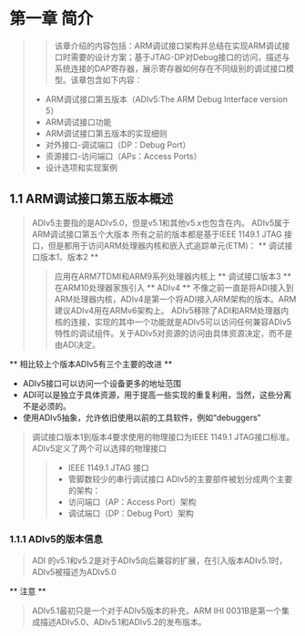 
# 第一章 简介

>> 该章介绍的内容包括：ARM调试接口架构并总结在实现ARM调试接口时需要的设计方案；基于JTAG-DP对Debug接口的访问，描述与系统连接的DAP寄存器，展示寄存器如何存在不同级别的调试接口模型。该章包含如下内容：
> * ARM调试接口第五版本（ADIv5:The ARM Debug Interface version 5）
> * ARM调试接口功能
> * ARM调试接口第五版本的实现细则
> * 对外接口-调试端口（DP：Debug Port）
> * 资源接口-访问端口（APs：Access Ports）
> * 设计选项和实现案例


## 1.1 ARM调试接口第五版本概述
> ADIv5主要指的是ADIv5.0，但是v5.1和其他v5.x也包含在内。
> ADIv5属于ARM调试接口第五个大版本
> 所有之前的版本都是基于IEEE 1149.1 JTAG 接口，但是都用于访问ARM处理器内核和嵌入式追踪单元(ETM)：
> ** 调试接口版本1、版本2 **
>> 应用在ARM7TDMI和ARM9系列处理器内核上
> ** 调试接口版本3 **
>> 在ARM10处理器家族引入
> ** ADIv4 **
>> 不像之前一直是将ADI接入到ARM处理器内核，ADIv4是第一个将ADI接入ARM架构的版本。ARM建议ADIv4用在ARMv6架构上。
> ADIv5移除了ADI和ARM处理器内核的连接，实现的其中一个功能就是ADIv5可以访问任何兼容ADIv5特性的调试组件。关于ADIv5对资源的访问由具体资源决定，而不是由ADI决定。

** 相比较上个版本ADIv5有三个主要的改进 **
+ ADIv5接口可以访问一个设备更多的地址范围
+ ADI可以是独立于具体资源，用于提高一些实现的重复利用，当然，这些分离不是必须的。
+ 使用ADIv5抽象，允许依旧使用以前的工具软件，例如“debuggers”
> 调试接口版本1到版本4要求使用的物理接口为IEEE 1149.1 JTAG接口标准。ADIv5定义了两个可以选择的物理接口
>> * IEEE 1149.1 JTAG 接口
>> * 管脚数较少的串行调试接口
> ADIv5的主要部件被划分成两个主要的架构：
>> * 访问端口（AP：Access Port）架构
>> * 调试端口（DP：Debug Port）架构

### 1.1.1 ADIv5的版本信息
> ADI 的v5.1和v5.2是对于ADIv5向后兼容的扩展，在引入版本ADIv5.1时，ADIv5被描述为ADIv5.0

** 注意 **
> ADIv5.1最初只是一个对于ADIv5版本的补充，ARM IHI 0031B是第一个集成描述ADIv5.0、ADIv5.1和ADIv5.2的发布版本。



